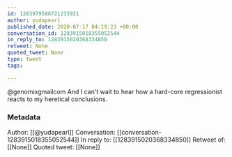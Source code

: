 ```yaml
---
id: 1283979588721233921
author: yudapearl
published_date: 2020-07-17 04:19:23 +00:00
conversation_id: 1283915018355052544
in_reply_to: 1283915020368334850
retweet: None
quoted_tweet: None
type: tweet
tags:

---
```


@genomixgmailcom And I can't wait to hear how a hard-core regressionist reacts to my  heretical conclusions.

### Metadata

Author: [[@yudapearl]]
Conversation: [[conversation-1283915018355052544]]
In reply to: [[1283915020368334850]]
Retweet of: [[None]]
Quoted tweet: [[None]]
